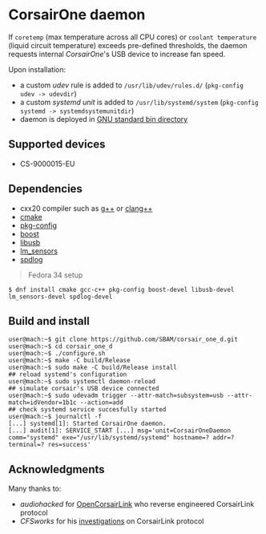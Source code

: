 # CorsairOne daemon

If `coretemp` (max temperature across all CPU cores) or `coolant temperature` (liquid circuit temperature) exceeds pre-defined thresholds, the daemon requests internal _CorsairOne_'s USB device to increase fan speed.

Upon installation:
* a custom *udev* rule is added to `/usr/lib/udev/rules.d/` (`pkg-config udev -> udevdir`)
* a custom *systemd unit* is added to `/usr/lib/systemd/system` (`pkg-config systemd -> systemdsystemunitdir`)
* daemon is deployed in [GNU standard bin directory](https://cmake.org/cmake/help/latest/module/GNUInstallDirs.html)

## Supported devices
* CS\-9000015\-EU

## Dependencies
* cxx20 compiler such as [g++](https://gcc.gnu.org/) or [clang++](https://clang.llvm.org/)
* [cmake](https://cmake.org/)
* [pkg\-config](https://www.freedesktop.org/wiki/Software/pkg-config/)
* [boost](https://www.boost.org/)
* [libusb](https://libusb.info/)
* [lm\_sensors](https://hwmon.wiki.kernel.org/lm_sensors)
* [spdlog](https://github.com/gabime/spdlog)

> Fedora 34 setup
```shell
$ dnf install cmake gcc-c++ pkg-config boost-devel libusb-devel lm_sensors-devel spdlog-devel
```

## Build and install
```console
user@mach:~$ git clone https://github.com/SBAM/corsair_one_d.git
user@mach:~$ cd corsair_one_d
user@mach:~$ ./configure.sh
user@mach:~$ make -C build/Release
user@mach:~$ sudo make -C build/Release install
## reload systemd's configuration
user@mach:~$ sudo systemctl daemon-reload
## simulate corsair's USB device connected
user@mach:~$ sudo udevadm trigger --attr-match=subsystem=usb --attr-match=idVendor=1b1c --action=add
## check systemd service succesfully started
user@mach:~$ journalctl -f
[...] systemd[1]: Started CorsairOne daemon.
[...] audit[1]: SERVICE_START [...] msg='unit=CorsairOneDaemon comm="systemd" exe="/usr/lib/systemd/systemd" hostname=? addr=? terminal=? res=success'
```

## Acknowledgments
Many thanks to:
 * *audiohacked* for [OpenCorsairLink](https://github.com/audiohacked/OpenCorsairLink) who reverse engineered CorsairLink protocol
 * *CFSworks* for his [investigations](https://forum.corsair.com/v3/showthread.php?t=120092) on CorsairLink protocol




